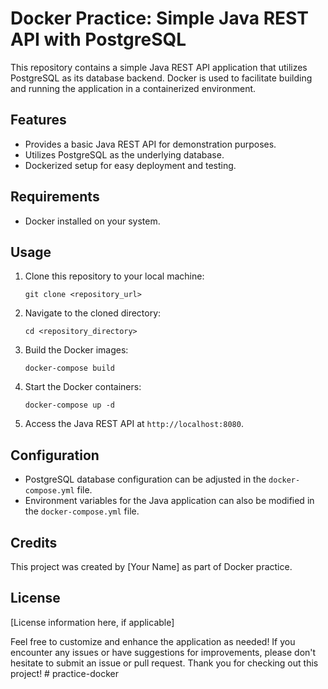 # Docker Practice: Simple Java REST API with PostgreSQL

This repository contains a simple Java REST API application that utilizes PostgreSQL as its database backend. Docker is used to facilitate building and running the application in a containerized environment.

## Features
- Provides a basic Java REST API for demonstration purposes.
- Utilizes PostgreSQL as the underlying database.
- Dockerized setup for easy deployment and testing.

## Requirements
- Docker installed on your system.

## Usage
1. Clone this repository to your local machine:

    ```
    git clone <repository_url>
    ```

2. Navigate to the cloned directory:

    ```
    cd <repository_directory>
    ```

3. Build the Docker images:

    ```
    docker-compose build
    ```

4. Start the Docker containers:

    ```
    docker-compose up -d
    ```

5. Access the Java REST API at `http://localhost:8080`.

## Configuration
- PostgreSQL database configuration can be adjusted in the `docker-compose.yml` file.
- Environment variables for the Java application can also be modified in the `docker-compose.yml` file.

## Credits
This project was created by [Your Name] as part of Docker practice.

## License
[License information here, if applicable]

Feel free to customize and enhance the application as needed! If you encounter any issues or have suggestions for improvements, please don't hesitate to submit an issue or pull request. Thank you for checking out this project!
#   p r a c t i c e - d o c k e r  
 